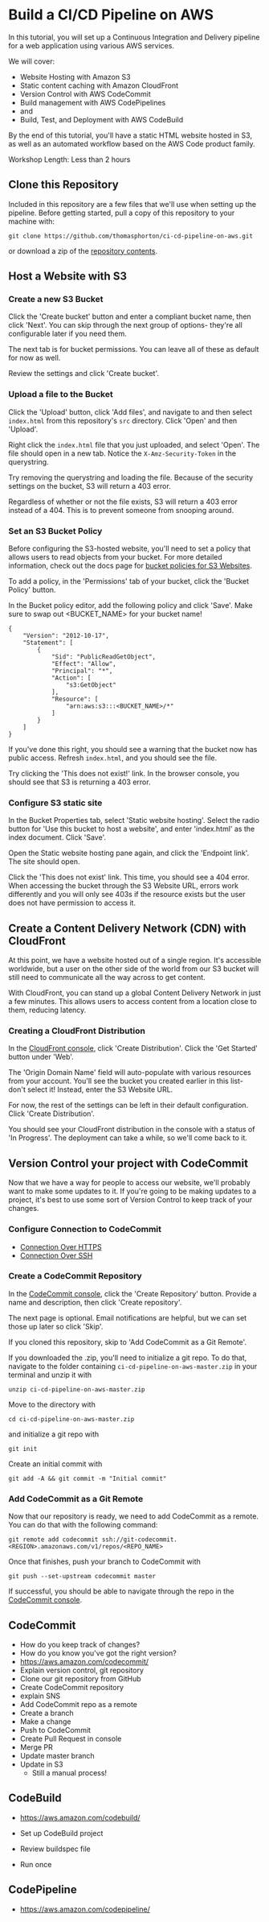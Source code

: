 # Build a CI/CD Pipeline on AWS

In this tutorial, you will set up a Continuous Integration and Delivery pipeline for a web application using various AWS services. 

We will cover:
* Website Hosting with Amazon S3
* Static content caching with Amazon CloudFront
* Version Control with AWS CodeCommit
* Build management with AWS CodePipelines
* and
* Build, Test, and Deployment with AWS CodeBuild

By the end of this tutorial, you'll have a static HTML website hosted in S3, as well as an automated workflow based on the AWS Code product family.

Workshop Length: Less than 2 hours

## Clone this Repository
Included in this repository are a few files that we'll use when setting up the pipeline. Before getting started, pull a copy of this repository to your machine with:

`git clone https://github.com/thomasphorton/ci-cd-pipeline-on-aws.git`

or download a zip of the [repository contents](https://github.com/thomasphorton/ci-cd-pipeline-on-aws/archive/master.zip).

## Host a Website with S3

### Create a new S3 Bucket
Click the 'Create bucket' button and enter a compliant bucket name, then click 'Next'. You can skip through the next group of options- they're all configurable later if you need them.

The next tab is for bucket permissions. You can leave all of these as default for now as well.

Review the settings and click 'Create bucket'.

### Upload a file to the Bucket
Click the 'Upload' button, click 'Add files', and navigate to and then select `index.html` from this repository's `src` directory. Click 'Open' and then 'Upload'.

Right click the `index.html` file that you just uploaded, and select 'Open'. The file should open in a new tab. Notice the `X-Amz-Security-Token` in the querystring.

Try removing the querystring and loading the file. Because of the security settings on the bucket, S3 will return a 403 error.

Regardless of whether or not the file exists, S3 will return a 403 error instead of a 404. This is to prevent someone from snooping around.

### Set an S3 Bucket Policy
Before configuring the S3-hosted website, you'll need to set a policy that allows users to read objects from your bucket. For more detailed information, check out the docs page for [bucket policies for S3 Websites](https://docs.aws.amazon.com/AmazonS3/latest/dev/WebsiteAccessPermissionsReqd.html).

To add a policy, in the 'Permissions' tab of your bucket, click the 'Bucket Policy' button.

In the Bucket policy editor, add the following policy and click 'Save'. Make sure to swap out <BUCKET_NAME> for your bucket name!

```
{
    "Version": "2012-10-17",
    "Statement": [
        {
            "Sid": "PublicReadGetObject",
            "Effect": "Allow",
            "Principal": "*",
            "Action": [
                "s3:GetObject"
            ],
            "Resource": [
                "arn:aws:s3:::<BUCKET_NAME>/*"
            ]
        }
    ]
}
```

If you've done this right, you should see a warning that the bucket now has public access. Refresh `index.html`, and you should see the file.

Try clicking the 'This does not exist!' link. In the browser console, you should see that S3 is returning a 403 error.

### Configure S3 static site
In the Bucket Properties tab, select 'Static website hosting'. Select the radio button for 'Use this bucket to host a website', and enter 'index.html' as the index document. Click 'Save'.

Open the Static website hosting pane again, and click the 'Endpoint link'. The site should open.

Click the 'This does not exist' link. This time, you should see a 404 error. When accessing the bucket through the S3 Website URL, errors work differently and you will only see 403s if the resource exists but the user does not have permission to access it.

## Create a Content Delivery Network (CDN) with CloudFront
At this point, we have a website hosted out of a single region. It's accessible worldwide, but a user on the other side of the world from our S3 bucket will still need to communicate all the way across to get content.

With CloudFront, you can stand up a global Content Delivery Network in just a few minutes. This allows users to access content from a location close to them, reducing latency.

### Creating a CloudFront Distribution
In the [CloudFront console](https://console.aws.amazon.com/cloudfront/), click 'Create Distribution'. Click the 'Get Started' button under 'Web'.

The 'Origin Domain Name' field will auto-populate with various resources from your account. You'll see the bucket you created earlier in this list- don't select it! Instead, enter the S3 Website URL.

For now, the rest of the settings can be left in their default configuration. Click 'Create Distribution'.

You should see your CloudFront distribution in the console with a status of 'In Progress'. The deployment can take a while, so we'll come back to it.

## Version Control your project with CodeCommit
Now that we have a way for people to access our website, we'll probably want to make some updates to it. If you're going to be making updates to a project, it's best to use some sort of Version Control to keep track of your changes.

### Configure Connection to CodeCommit
* [Connection Over HTTPS](https://docs.aws.amazon.com/codecommit/latest/userguide/setting-up-https-unixes.html?icmpid=docs_acc_console_connect#setting-up-https-unixes-account)
* [Connection Over SSH](https://docs.aws.amazon.com/codecommit/latest/userguide/setting-up-ssh-unixes.html)

### Create a CodeCommit Repository
In the [CodeCommit console](https://console.aws.amazon.com/codecommit), click the 'Create Repository' button. Provide a name and description, then click 'Create repository'.

The next page is optional. Email notifications are helpful, but we can set those up later so click 'Skip'.

If you cloned this repository, skip to 'Add CodeCommit as a Git Remote'.

If you downloaded the .zip, you'll need to initialize a git repo. To do that, navigate to the folder containing `ci-cd-pipeline-on-aws-master.zip` in your terminal and unzip it with

```
unzip ci-cd-pipeline-on-aws-master.zip
```

Move to the directory with

```
cd ci-cd-pipeline-on-aws-master.zip
```

and initialize a git repo with

```
git init
```

Create an initial commit with

```
git add -A && git commit -m "Initial commit"
```

### Add CodeCommit as a Git Remote
Now that our repository is ready, we need to add CodeCommit as a remote. You can do that with the following command:

```
git remote add codecommit ssh://git-codecommit.<REGION>.amazonaws.com/v1/repos/<REPO_NAME>
```

Once that finishes, push your branch to CodeCommit with

```
git push --set-upstream codecommit master
```

If successful, you should be able to navigate through the repo in the [CodeCommit console](https://console.aws.amazon.com/codecommit).

## CodeCommit
* How do you keep track of changes?
* How do you know you've got the right version?
* https://aws.amazon.com/codecommit/
* Explain version control, git repository
* Clone our git repository from GitHub
* Create CodeCommit repository
* explain SNS
* Add CodeCommit repo as a remote
* Create a branch
* Make a change
* Push to CodeCommit
* Create Pull Request in console
* Merge PR
* Update master branch
* Update in S3
    * Still a manual process!


## CodeBuild
* https://aws.amazon.com/codebuild/

* Set up CodeBuild project
* Review buildspec file
* Run once


## CodePipeline
* https://aws.amazon.com/codepipeline/
